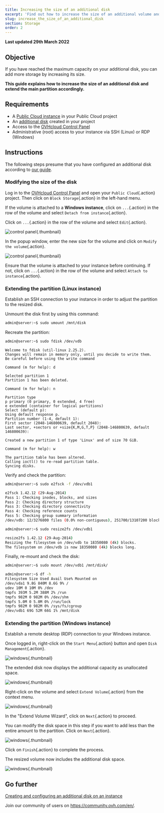 ```yaml
---
title: Increasing the size of an additional disk
excerpt: 'Find out how to increase the size of an additional volume and enlarge its main partition'
slug: increase_the_size_of_an_additional_disk
section: Storage
order: 2
---
```


**Last updated 29th March 2022**

## Objective

If you have reached the maximum capacity on your additional disk, you can add more storage by increasing its size. 

**This guide explains how to increase the size of an additional disk and extend the main partition accordingly.**

## Requirements

- A [Public Cloud instance](https://www.ovhcloud.com/en/public-cloud/) in your Public Cloud project
- An [additional disk](../create_and_configure_an_additional_disk_on_an_instance/) created in your project
- Access to the [OVHcloud Control Panel](https://ca.ovh.com/auth/?action=gotomanager&from=https://www.ovh.com/world/&ovhSubsidiary=we)
- Administrative (root) access to your instance via SSH (Linux) or RDP (Windows)

## Instructions

The following steps presume that you have configured an additional disk according to [our guide](../create_and_configure_an_additional_disk_on_an_instance/).

### Modifying the size of the disk

Log in to the [OVHcloud Control Panel](https://ca.ovh.com/auth/?action=gotomanager&from=https://www.ovh.com/world/&ovhSubsidiary=we) and open your `Public Cloud`{.action} project. Then click on `Block Storage`{.action} in the left-hand menu.

If the volume is attached to a **Windows instance**, click on `...`{.action} in the row of the volume and select `Detach from instance`{.action}.

Click on `...`{.action} in the row of the volume and select `Edit`{.action}.

![control panel](images/increase-disk-02.png){.thumbnail}

In the popup window, enter the new size for the volume and click on `Modify the volume`{.action}.

![control panel](images/increase-disk-03.png){.thumbnail}

Ensure that the volume is attached to your instance before continuing. If not, click on `...`{.action} in the row of the volume and select `Attach to instance`{.action}.

### Extending the partition (Linux instance)

Establish an SSH connection to your instance in order to adjust the partition to the resized disk.

Unmount the disk first by using this command:

```bash
admin@server:~$ sudo umount /mnt/disk
```

Recreate the partition:

```bash
admin@server:~$ sudo fdisk /dev/vdb
```
```console
Welcome to fdisk (util-linux 2.25.2).
Changes will remain in memory only, until you decide to write them.
Be careful before using the write command
```
```console
Command (m for help): d

Selected partition 1
Partition 1 has been deleted.
```
```console
Command (m for help): n

Partition type
p primary (0 primary, 0 extended, 4 free)
e extended (container for logical partitions)
Select (default p):
Using default response p.
Partition number (1-4, default 1):
First sector (2048-146800639, default 2048):
Last sector, +sectors or +size{K,M,G,T,P} (2048-146800639, default 146800639):

Created a new partition 1 of type 'Linux' and of size 70 GiB.
```
```console
Command (m for help): w

The partition table has been altered.
Calling ioctl() to re-read partition table.
Syncing disks.
```

Verify and check the partition:

```bash
admin@server:~$ sudo e2fsck -f /dev/vdb1

e2fsck 1.42.12 (29-Aug-2014)
Pass 1: Checking inodes, blocks, and sizes
Pass 2: Checking directory structure
Pass 3: Checking directory connectivity
Pass 4: Checking reference counts
Pass 5: Checking group summary information
/dev/vdb: 12/3276800 files (0.0% non-contiguous), 251700/13107200 blocks
```

```bash
admin@server:~$ sudo resize2fs /dev/vdb1

resize2fs 1.42.12 (29-Aug-2014)
Resizing the filesystem on /dev/vdb to 18350080 (4k) blocks.
The filesystem on /dev/vdb is now 18350080 (4k) blocks long.
```

Finally, re-mount and check the disk:

```bash
admin@server:~$ sudo mount /dev/vdb1 /mnt/disk/
```

```bash
admin@server:~$ df -h
Filesystem Size Used Avail Use% Mounted on
/dev/vda1 9.8G 840M 8.6G 9% /
udev 10M 0 10M 0% /dev
tmpfs 393M 5.2M 388M 2% /run
tmpfs 982M 0 982M 0% /dev/shm
tmpfs 5.0M 0 5.0M 0% /run/lock
tmpfs 982M 0 982M 0% /sys/fs/cgroup
/dev/vdb1 69G 52M 66G 1% /mnt/disk
```

### Extending the partition (Windows instance)

Establish a remote desktop (RDP) connection to your Windows instance.

Once logged in, right-click on the `Start Menu`{.action} button and open `Disk Management`{.action}.

![windows](images/resize-win-01.png){.thumbnail}

The extended disk now displays the additional capacity as unallocated space.

![windows](images/resize-win-02.png){.thumbnail}

Right-click on the volume and select `Extend Volume`{.action} from the context menu.

![windows](images/resize-win-03.png){.thumbnail}

In the "Extend Volume Wizard", click on `Next`{.action} to proceed.

You can modify the disk space in this step if you want to add less than the entire amount to the partition. Click on `Next`{.action}.

![windows](images/resize-win-04.png){.thumbnail}

Click on `Finish`{.action} to complete the process.

The resized volume now includes the additional disk space.

![windows](images/resize-win-05.png){.thumbnail}

## Go further

[Creating and configuring an additional disk on an instance](../create_and_configure_an_additional_disk_on_an_instance)

Join our community of users on <https://community.ovh.com/en/>.